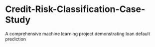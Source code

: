 # Credit-Risk-Classification-Case-Study
A comprehensive machine learning project demonstrating loan default prediction

